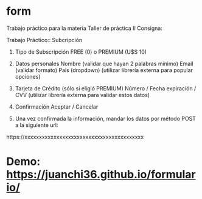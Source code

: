 # form

Trabajo práctico para la materia Taller de práctica II
Consigna:

Trabajo Práctico:: Subcripción

1) Tipo de Subscripción
FREE (0) o PREMIUM (U$S 10)

2) Datos personales
Nombre (validar que hayan 2 palabras mínimo)
Email (validar formato)
País (dropdown) (utilizar librería externa para popular opciones)

3) Tarjeta de Crédito (sólo si eligió PREMIUM)
Número / Fecha expiración / CVV (utilizar librería externa para validar estos datos)

4) Confirmación
Aceptar / Cancelar

5) Una vez confirmada la información, mandar los datos por método POST a la siguiente url:

https://xxxxxxxxxxxxxxxxxxxxxxxxxxxxxxxxxxxxxxxxx

# Demo:  https://juanchi36.github.io/formulario/
